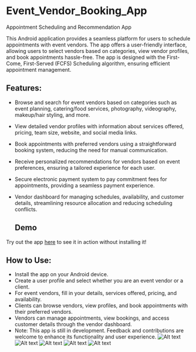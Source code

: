 # Event_Vendor_Booking_App
Appointment Scheduling and Recommendation App

This Android application provides a seamless platform for users to schedule appointments with event vendors. The app offers a user-friendly interface, allowing users to select vendors based on categories, view vendor profiles, and book appointments hassle-free. The app is designed with the First-Come, First-Served (FCFS) Scheduling algorithm, ensuring efficient appointment management.

## Features:

* Browse and search for event vendors based on categories such as event planning, catering/food services, photography, videography, makeup/hair styling, and more.
* View detailed vendor profiles with information about services offered, pricing, team size, website, and social media links.
* Book appointments with preferred vendors using a straightforward booking system, reducing the need for manual communication.
* Receive personalized recommendations for vendors based on event preferences, ensuring a tailored experience for each user.
* Secure electronic payment system to pay commitment fees for appointments, providing a seamless payment experience.
* Vendor dashboard for managing schedules, availability, and customer details, streamlining resource allocation and reducing scheduling conflicts.

  ## Demo
Try out the app [here](https://appetize.io/app/pw2gzjk7rlqocw7cf2722qzkni?device=pixel7&osVersion=13.0) to see it in action without installing it!


## How to Use:

* Install the app on your Android device.
* Create a user profile and select whether you are an event vendor or a client.
* For event vendors, fill in your details, services offered, pricing, and availability.
* Clients can browse vendors, view profiles, and book appointments with their preferred vendors.
* Vendors can manage appointments, view bookings, and access customer details through the vendor dashboard.
* Note: This app is still in development. Feedback and contributions are welcome to enhance its functionality and user experience.
![Alt text](https://user-images.githubusercontent.com/88669602/256411622-90f351c7-afad-4b1e-9222-88a626fd9a2d.png)
![Alt text](https://user-images.githubusercontent.com/88669602/256411629-acdcf3fa-9481-4a28-a267-476d64df0135.png)
![Alt text](https://user-images.githubusercontent.com/88669602/256415873-2f473d8c-47a1-4c2d-9ba7-19aae1627271.png)
![Alt text](https://user-images.githubusercontent.com/88669602/256415873-2f473d8c-47a1-4c2d-9ba7-19aae1627271.png)
![Alt text](https://user-images.githubusercontent.com/88669602/256415873-2f473d8c-47a1-4c2d-9ba7-19aae1627271.png)
